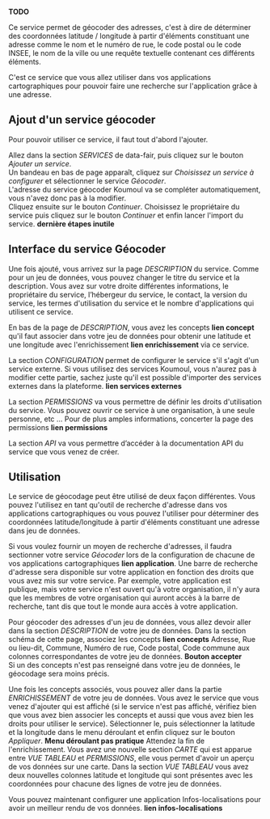 **TODO**

Ce service permet de géocoder des adresses, c'est à dire de déterminer des coordonnées latitude / longitude à partir d'éléments constituant une adresse comme le nom et le numéro de rue, le code postal ou le code INSEE, le nom de la ville ou une requête textuelle contenant ces différents éléments.

C'est ce service que vous allez utiliser dans vos applications cartographiques pour pouvoir faire une recherche sur l'application grâce à une adresse.

## Ajout d'un service géocoder

Pour pouvoir utiliser ce service, il faut tout d'abord l'ajouter.  

Allez dans la section *SERVICES* de data-fair, puis cliquez sur le bouton *Ajouter un service*.  
Un bandeau en bas de page apparaît, cliquez sur *Choisissez un service à configurer* et sélectionner le service *Géocoder*.  
L'adresse du service géocoder Koumoul va se compléter automatiquement, vous n'avez donc pas à la modifier.  
Cliquez ensuite sur le bouton *Continuer*. Choisissez le propriétaire du service puis cliquez sur le bouton *Continuer* et enfin lancer l'import du service. **dernière étapes inutile**

## Interface du service Géocoder

Une fois ajouté, vous arrivez sur la page *DESCRIPTION* du service. Comme pour un  jeu de données, vous pouvez changer le titre du service et la description. Vous avez sur votre droite différentes informations, le propriétaire du service, l’hébergeur du service, le contact, la version du service, les termes d'utilisation du service et le nombre d'applications qui utilisent ce service.

En bas de la page de *DESCRIPTION*, vous avez les concepts **lien concept** qu'il faut associer dans votre jeu de données pour obtenir une latitude et une longitude avec l'enrichissement **lien enrichissement** via ce service.

La section *CONFIGURATION* permet de configurer le service s'il s'agit d'un service externe. Si vous utilisez des services Koumoul, vous n'aurez pas à modifier cette partie, sachez juste qu'il est possible d'importer des services externes dans la plateforme. **lien services externes**

La section *PERMISSIONS* va vous permettre de définir les droits d'utilisation du service. Vous pouvez ouvrir ce service à une organisation, à une seule personne, etc ... Pour de plus amples informations, concerter la page des permissions **lien permissions**

La section *API* va vous permettre d’accéder à la documentation API du service que vous venez de créer.

## Utilisation

Le service de géocodage peut être utilisé de deux façon différentes. Vous pouvez l'utilisez en tant qu'outil de recherche d'adresse dans vos applications cartographiques ou vous pouvez l'utiliser pour déterminer des coordonnées latitude/longitude à partir d'éléments constituant une adresse dans jeu de données.

Si vous voulez fournir un moyen de recherche d'adresses, il faudra sectionner votre service *Géocoder* lors de la configuration de chacune de vos applications cartographiques **lien application**. Une barre de recherche d'adresse sera disponible sur votre application en fonction des droits que vous avez mis sur votre service. Par exemple, votre application est publique, mais votre service n'est ouvert qu'à votre organisation, il n'y aura que les membres de votre organisation qui auront accès à la barre de recherche, tant dis que tout le monde aura accès à votre application.

Pour géocoder des adresses d'un jeu de données, vous allez devoir aller dans la section *DESCRIPTION* de votre jeu de données. Dans la section schéma de cette page, associez les concepts **lien concepts** Adresse, Rue ou lieu-dit, Commune, Numéro de rue, Code postal, Code commune aux colonnes correspondantes de votre jeu de données. **Bouton accepter**  
Si un des concepts n'est pas renseigné dans votre jeu de données, le géocodage sera moins précis.

Une fois les concepts associés, vous pouvez aller dans la partie *ENRICHISSEMENT* de votre jeu de données. Vous avez le service que vous venez d'ajouter qui est affiché (si le service n'est pas affiché, vérifiez bien que vous avez bien associer les concepts et aussi que vous avez bien les droits pour utiliser le service). Sélectionner le, puis sélectionner la latitude et la longitude dans le menu déroulant et enfin cliquez sur le bouton *Appliquer*. **Menu déroulant pas pratique** Attendez la fin de l'enrichissement. Vous avez une nouvelle section *CARTE* qui est apparue entre *VUE TABLEAU* et *PERMISSIONS*, elle vous permet d'avoir un aperçu de vos données sur une carte. Dans la section *VUE TABLEAU* vous avez deux nouvelles colonnes latitude et longitude qui sont présentes avec les coordonnées pour chacune des lignes de votre jeu de données.

Vous pouvez maintenant configurer une application Infos-localisations pour avoir un meilleur rendu de vos données. **lien infos-localisations**
